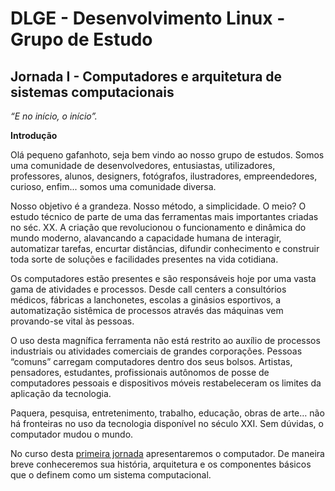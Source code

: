 # DLGE - Desenvolvimento Linux - Grupo de Estudo

## Jornada I - Computadores e arquitetura de sistemas computacionais


*“E no início, o início”.*

__Introdução__

Olá pequeno gafanhoto, seja bem vindo ao nosso grupo de estudos. Somos uma comunidade de desenvolvedores, entusiastas, utilizadores, professores, alunos, designers, fotógrafos, ilustradores, empreendedores, curioso, enfim... somos uma comunidade diversa.

Nosso objetivo é a grandeza. Nosso método, a simplicidade. O meio? O estudo técnico de parte de uma das ferramentas mais importantes criadas no séc. XX. A criação que revolucionou o funcionamento e dinâmica do mundo moderno, alavancando a capacidade humana de interagir, automatizar tarefas, encurtar distâncias, difundir conhecimento e construir toda sorte de soluções e facilidades presentes na vida cotidiana.

Os computadores estão presentes e são responsáveis hoje por uma vasta gama de atividades e processos. Desde call centers a consultórios médicos, fábricas a lanchonetes, escolas a ginásios esportivos, a automatização sistêmica de processos através das máquinas vem provando-se vital às pessoas.

O uso desta magnífica ferramenta não está restrito ao auxílio de processos industriais ou atividades comerciais de grandes corporações. Pessoas “comuns” carregam computadores dentro dos seus bolsos. Artistas, pensadores, estudantes, profissionais autônomos  de posse de computadores pessoais e dispositivos móveis restabeleceram os limites da aplicação da tecnologia.

Paquera, pesquisa, entretenimento, trabalho, educação, obras de arte… não há fronteiras no uso da tecnologia disponível no século XXI. Sem dúvidas, o computador mudou o mundo.

No curso desta [primeira jornada](./jornadas/I/README.md) apresentaremos o computador. De maneira breve conheceremos sua história, arquitetura e os componentes básicos que o definem como um sistema computacional.
